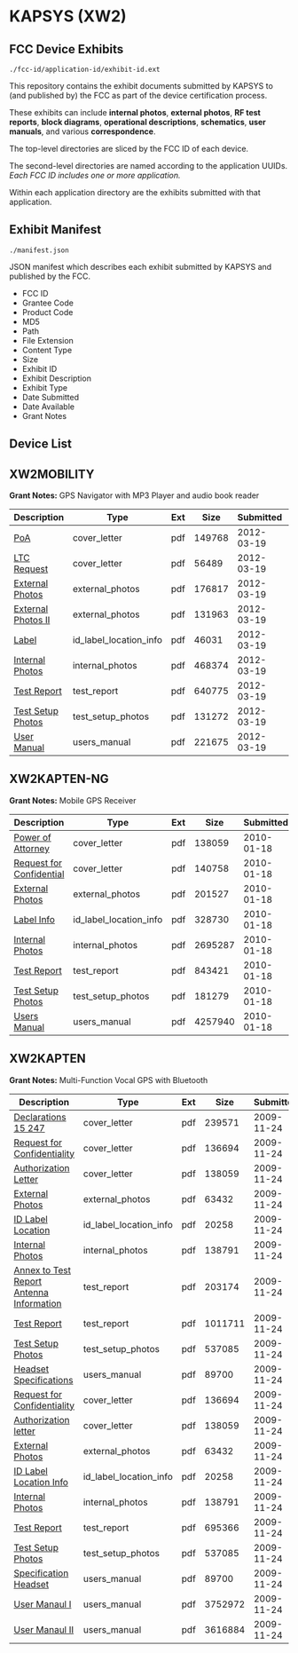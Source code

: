 # KAPSYS (XW2)
## FCC Device Exhibits

```
./fcc-id/application-id/exhibit-id.ext
```

This repository contains the exhibit documents submitted by KAPSYS to (and published by) the FCC as part of the device certification process.

These exhibits can include **internal photos**, **external photos**, **RF test reports**, **block diagrams**, **operational descriptions**, **schematics**, **user manuals**, and various **correspondence**.

The top-level directories are sliced by the FCC ID of each device.

The second-level directories are named according to the application UUIDs. *Each FCC ID includes one or more application.*

Within each application directory are the exhibits submitted with that application. 

## Exhibit Manifest

```
./manifest.json
```

JSON manifest which describes each exhibit submitted by KAPSYS and published by the FCC.

- FCC ID
- Grantee Code
- Product Code
- MD5
- Path
- File Extension
- Content Type
- Size
- Exhibit ID
- Exhibit Description
- Exhibit Type
- Date Submitted
- Date Available
- Grant Notes

## Device List
## XW2MOBILITY
**Grant Notes:** GPS Navigator with MP3 Player and audio book reader

| Description | Type | Ext | Size | Submitted | Available |
| ----------- | ---- | --- | ---- | --------- | --------- |
| [PoA](XW2MOBILITY/c8e292a9533b62eb87eccf727fac6285/1658852.pdf) | cover_letter | pdf | 149768 | 2012-03-19 | 2012-03-19 |
| [LTC Request](XW2MOBILITY/c8e292a9533b62eb87eccf727fac6285/1658855.pdf) | cover_letter | pdf | 56489 | 2012-03-19 | 2012-03-19 |
| [External Photos](XW2MOBILITY/c8e292a9533b62eb87eccf727fac6285/1658847.pdf) | external_photos | pdf | 176817 | 2012-03-19 | 2012-04-18 |
| [External Photos II](XW2MOBILITY/c8e292a9533b62eb87eccf727fac6285/1658848.pdf) | external_photos | pdf | 131963 | 2012-03-19 | 2012-04-18 |
| [Label](XW2MOBILITY/c8e292a9533b62eb87eccf727fac6285/1658854.pdf) | id_label_location_info | pdf | 46031 | 2012-03-19 | 2012-03-19 |
| [Internal Photos](XW2MOBILITY/c8e292a9533b62eb87eccf727fac6285/1658849.pdf) | internal_photos | pdf | 468374 | 2012-03-19 | 2012-04-18 |
| [Test Report](XW2MOBILITY/c8e292a9533b62eb87eccf727fac6285/1658853.pdf) | test_report | pdf | 640775 | 2012-03-19 | 2012-03-19 |
| [Test Setup Photos](XW2MOBILITY/c8e292a9533b62eb87eccf727fac6285/1658851.pdf) | test_setup_photos | pdf | 131272 | 2012-03-19 | 2012-04-18 |
| [User Manual](XW2MOBILITY/c8e292a9533b62eb87eccf727fac6285/1658850.pdf) | users_manual | pdf | 221675 | 2012-03-19 | 2012-04-18 |
## XW2KAPTEN-NG
**Grant Notes:** Mobile GPS Receiver

| Description | Type | Ext | Size | Submitted | Available |
| ----------- | ---- | --- | ---- | --------- | --------- |
| [Power of Attorney](XW2KAPTEN-NG/3e294c91eb48c8d8cf4a3f0d941c68b7/1204082.pdf) | cover_letter | pdf | 138059 | 2010-01-18 | 2010-01-18 |
| [Request for Confidential](XW2KAPTEN-NG/3e294c91eb48c8d8cf4a3f0d941c68b7/1228938.pdf) | cover_letter | pdf | 140758 | 2010-01-18 | 2010-01-18 |
| [External Photos](XW2KAPTEN-NG/3e294c91eb48c8d8cf4a3f0d941c68b7/1228932.pdf) | external_photos | pdf | 201527 | 2010-01-18 | 2010-01-18 |
| [Label Info](XW2KAPTEN-NG/3e294c91eb48c8d8cf4a3f0d941c68b7/1228936.pdf) | id_label_location_info | pdf | 328730 | 2010-01-18 | 2010-01-18 |
| [Internal Photos](XW2KAPTEN-NG/3e294c91eb48c8d8cf4a3f0d941c68b7/1228934.pdf) | internal_photos | pdf | 2695287 | 2010-01-18 | 2010-01-18 |
| [Test Report](XW2KAPTEN-NG/3e294c91eb48c8d8cf4a3f0d941c68b7/1228933.pdf) | test_report | pdf | 843421 | 2010-01-18 | 2010-01-18 |
| [Test Setup Photos](XW2KAPTEN-NG/3e294c91eb48c8d8cf4a3f0d941c68b7/1228939.pdf) | test_setup_photos | pdf | 181279 | 2010-01-18 | 2010-01-18 |
| [Users Manual](XW2KAPTEN-NG/3e294c91eb48c8d8cf4a3f0d941c68b7/1228935.pdf) | users_manual | pdf | 4257940 | 2010-01-18 | 2010-01-18 |
## XW2KAPTEN
**Grant Notes:** Multi-Function Vocal GPS with Bluetooth

| Description | Type | Ext | Size | Submitted | Available |
| ----------- | ---- | --- | ---- | --------- | --------- |
| [Declarations 15 247](XW2KAPTEN/92a10b6fcaa936dccc58a2f0caead911/2383433.pdf) | cover_letter | pdf | 239571 | 2009-11-24 | 2009-11-24 |
| [Request for Confidentiality](XW2KAPTEN/92a10b6fcaa936dccc58a2f0caead911/1204080.pdf) | cover_letter | pdf | 136694 | 2009-11-24 | 2009-11-24 |
| [Authorization Letter](XW2KAPTEN/92a10b6fcaa936dccc58a2f0caead911/1204082.pdf) | cover_letter | pdf | 138059 | 2009-11-24 | 2009-11-24 |
| [External Photos](XW2KAPTEN/92a10b6fcaa936dccc58a2f0caead911/1204077.pdf) | external_photos | pdf | 63432 | 2009-11-24 | 2009-11-24 |
| [ID Label Location](XW2KAPTEN/92a10b6fcaa936dccc58a2f0caead911/1204081.pdf) | id_label_location_info | pdf | 20258 | 2009-11-24 | 2009-11-24 |
| [Internal Photos](XW2KAPTEN/92a10b6fcaa936dccc58a2f0caead911/1204079.pdf) | internal_photos | pdf | 138791 | 2009-11-24 | 2009-11-24 |
| [Annex to Test Report Antenna Information](XW2KAPTEN/92a10b6fcaa936dccc58a2f0caead911/1204075.pdf) | test_report | pdf | 203174 | 2009-11-24 | 2009-11-24 |
| [Test Report](XW2KAPTEN/92a10b6fcaa936dccc58a2f0caead911/1204083.pdf) | test_report | pdf | 1011711 | 2009-11-24 | 2009-11-24 |
| [Test Setup Photos](XW2KAPTEN/92a10b6fcaa936dccc58a2f0caead911/1204084.pdf) | test_setup_photos | pdf | 537085 | 2009-11-24 | 2009-11-24 |
| [Headset Specifications](XW2KAPTEN/92a10b6fcaa936dccc58a2f0caead911/1204078.pdf) | users_manual | pdf | 89700 | 2009-11-24 | 2009-11-24 |
| [Request for Confidentiality](XW2KAPTEN/525a6dc3ed1e380ac0fd3d928a885f5b/1204080.pdf) | cover_letter | pdf | 136694 | 2009-11-24 | 2009-11-24 |
| [Authorization letter](XW2KAPTEN/525a6dc3ed1e380ac0fd3d928a885f5b/1204082.pdf) | cover_letter | pdf | 138059 | 2009-11-24 | 2009-11-24 |
| [External Photos](XW2KAPTEN/525a6dc3ed1e380ac0fd3d928a885f5b/1204077.pdf) | external_photos | pdf | 63432 | 2009-11-24 | 2009-11-24 |
| [ID Label Location Info](XW2KAPTEN/525a6dc3ed1e380ac0fd3d928a885f5b/1204081.pdf) | id_label_location_info | pdf | 20258 | 2009-11-24 | 2009-11-24 |
| [Internal Photos](XW2KAPTEN/525a6dc3ed1e380ac0fd3d928a885f5b/1204079.pdf) | internal_photos | pdf | 138791 | 2009-11-24 | 2009-11-24 |
| [Test Report](XW2KAPTEN/525a6dc3ed1e380ac0fd3d928a885f5b/1204094.pdf) | test_report | pdf | 695366 | 2009-11-24 | 2009-11-24 |
| [Test Setup Photos](XW2KAPTEN/525a6dc3ed1e380ac0fd3d928a885f5b/1204084.pdf) | test_setup_photos | pdf | 537085 | 2009-11-24 | 2009-11-24 |
| [Specification Headset](XW2KAPTEN/525a6dc3ed1e380ac0fd3d928a885f5b/1204078.pdf) | users_manual | pdf | 89700 | 2009-11-24 | 2009-11-24 |
| [User Manaul I](XW2KAPTEN/525a6dc3ed1e380ac0fd3d928a885f5b/1204096.pdf) | users_manual | pdf | 3752972 | 2009-11-24 | 2009-11-24 |
| [User Manaul II](XW2KAPTEN/525a6dc3ed1e380ac0fd3d928a885f5b/1204097.pdf) | users_manual | pdf | 3616884 | 2009-11-24 | 2009-11-24 |

